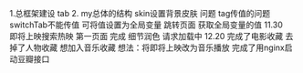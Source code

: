 1.总框架建设  tab 
2. my总体的结构  skin设置背景皮肤
问题 
tag传值的问题
 switchTab不能传值  可将值设置为全局变量 跳转页面 获取全局变量的值
 11.30  
   即将上映搜索热映 第一页面 完成
   细节润色 请求加载中
12.20
  完成了电影收藏  去掉了人物收藏  想加入音乐收藏  想法：将即将上映改为音乐播放
  完成了用nginx启动豆瓣接口


